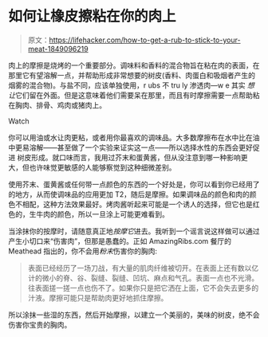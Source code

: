 # 如何让橡皮擦粘在你的肉上

> 原文：<https://lifehacker.com/how-to-get-a-rub-to-stick-to-your-meat-1849096219>

肉上的摩擦是烧烤的一个重要部分。调味料和香料的混合物旨在粘在肉的表面，在那里它有望溶解一点，并帮助形成非常想要的树皮(香料、肉蛋白和吸烟者产生的烟雾的混合物)。与盐不同，应该单独使用，r ubs 不 tru ly 渗透肉—w e 其实 *想让*它们留在外面。但是这意味着他们需要呆在那里，而且有时摩擦需要一点帮助粘在胸肉、排骨、鸡肉或猪肉上。

Watch

你可以用油或水让肉更粘，或者用你最喜欢的调味品。大多数摩擦布在水中比在油中更易溶解——甚至做了一个实验来证实这一点——所以选择水性的东西会更好促进 树皮形成。就口味而言，我用过芥末和蛋黄酱，但从没注意到哪一种影响更大，但也许味觉更敏感的人能够察觉到这种细微差别。

使用芥末、蛋黄酱或任何带一点颜色的东西的一个好处是，你可以看到你已经用了的地方，从而使调味品的应用更加 T2，随后是摩擦。如果调味品的颜色和肉的颜色不相配，这种方法效果最好。烤肉酱听起来可能是一个诱人的选择，但它也是红色的，生牛肉的颜色，所以一旦涂上可能更难看到。

当涂抹你的按摩时，请随意真正地*按摩它*进去。我听到一个谣言说这样做可以通过产生小切口来“伤害肉”，但那是愚蠢的。正如 AmazingRibs.com 餐厅的 Meathead 指出的，你不会用*粉末*伤害你的胸肉:

> 表面已经经历了一场刀战，有大量的肌肉纤维被切开。在表面上还有数以亿计的微小的脊、谷、裂缝、裂缝、凹坑、麻点和气孔。表面一点也不光滑。往表面搓一搓一点也伤不了。如果你只是把它洒在上面，它不会失去更多的汁液。摩擦可能只是帮助肉更好地抓住摩擦。

所以涂抹一些湿的东西，然后开始摩擦，以建立一个美丽的，美味的树皮，绝不会伤害你宝贵的胸肉。